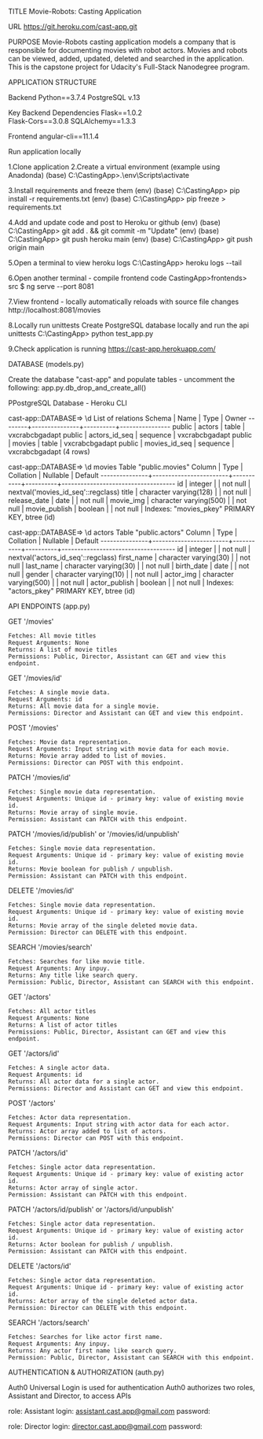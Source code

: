 TITLE
Movie-Robots: Casting Application

URL
https://git.heroku.com/cast-app.git


PURPOSE
Movie-Robots casting application models a company that is responsible for documenting movies with robot actors.  Movies and robots can be viewed, added, updated, deleted and searched in the application.  This is the capstone project for Udacity's Full-Stack Nanodegree program.


APPLICATION STRUCTURE

Backend
Python==3.7.4
PostgreSQL v.13

Key Backend Dependencies
Flask==1.0.2  
Flask-Cors==3.0.8
SQLAlchemy==1.3.3

Frontend
angular-cli==11.1.4

  
Run application locally

1.Clone application
2.Create a virtual environment (example using Anadonda)
(base) C:\CastingApp>.\env\Scripts\activate

3.Install requirements and freeze them
(env) (base) C:\CastingApp> pip install -r requirements.txt
(env) (base) C:\CastingApp> pip freeze > requirements.txt

4.Add and update code and post to Heroku or github
(env) (base) C:\CastingApp> git add . && git commit -m "Update"
(env) (base) C:\CastingApp> git push heroku main
(env) (base) C:\CastingApp> git push origin main

5.Open a terminal to view heroku logs
C:\CastingApp> heroku logs --tail

6.Open another terminal - compile frontend code
CastingApp>frontends> src $ ng serve --port 8081

7.View frontend - locally automatically reloads with source file changes
http://localhost:8081/movies

8.Locally run unittests
Create PostgreSQL database locally and run the api unittests
C:\CastingApp> python test_app.py

9.Check application is running
https://cast-app.herokuapp.com/


DATABASE (models.py)

Create the database "cast-app" and populate tables - uncomment the following:
app.py.db_drop_and_create_all()


PPostgreSQL Database - Heroku CLI

cast-app::DATABASE=> \d
                 List of relations
 Schema |     Name      |   Type   |     Owner
--------+---------------+----------+----------------
 public | actors        | table    | vxcrabcbgadapt
 public | actors_id_seq | sequence | vxcrabcbgadapt
 public | movies        | table    | vxcrabcbgadapt
 public | movies_id_seq | sequence | vxcrabcbgadapt
(4 rows)


cast-app::DATABASE=> \d movies
                                       Table "public.movies"
    Column     |          Type          | Collation | Nullable |              Default
---------------+------------------------+-----------+----------+------------------------------------
 id            | integer                |           | not null | nextval('movies_id_seq'::regclass)
 title         | character varying(128) |           | not null |
 release_date  | date                   |           | not null |
 movie_img     | character varying(500) |           | not null |
 movie_publish | boolean                |           | not null |
Indexes:
    "movies_pkey" PRIMARY KEY, btree (id)



cast-app::DATABASE=> \d actors
                                       Table "public.actors"
    Column     |          Type          | Collation | Nullable |              Default
---------------+------------------------+-----------+----------+------------------------------------
 id            | integer                |           | not null | nextval('actors_id_seq'::regclass)
 first_name    | character varying(30)  |           | not null |
 last_name     | character varying(30)  |           | not null |
 birth_date    | date                   |           | not null |
 gender        | character varying(10)  |           | not null |
 actor_img     | character varying(500) |           | not null |
 actor_publish | boolean                |           | not null |
Indexes:
    "actors_pkey" PRIMARY KEY, btree (id)



API ENDPOINTS  (app.py)

GET '/movies'

    Fetches: All movie titles
    Request Arguments: None
    Returns: A list of movie titles
    Permissions: Public, Director, Assistant can GET and view this endpoint.

GET '/movies/id'

    Fetches: A single movie data.
    Request Arguments: id
    Returns: All movie data for a single movie.
    Permissions: Director and Assistant can GET and view this endpoint.

POST '/movies'

    Fetches: Movie data representation.
    Request Arguments: Input string with movie data for each movie.
    Returns: Movie array added to list of movies.
    Permissions: Director can POST with this endpoint.

PATCH '/movies/id'

    Fetches: Single movie data representation.
    Request Arguments: Unique id - primary key: value of existing movie id.
    Returns: Movie array of single movie.
    Permission: Assistant can PATCH with this endpoint.

PATCH '/movies/id/publish' or '/movies/id/unpublish'

    Fetches: Single movie data representation.
    Request Arguments: Unique id - primary key: value of existing movie id.
    Returns: Movie boolean for publish / unpublish.
    Permission: Assistant can PATCH with this endpoint.

DELETE '/movies/id'

    Fetches: Single movie data representation.
    Request Arguments: Unique id - primary key: value of existing movie id.
    Returns: Movie array of the single deleted movie data.
    Permission: Director can DELETE with this endpoint.

SEARCH '/movies/search'

    Fetches: Searches for like movie title.
    Request Arguments: Any inpuy.
    Returns: Any title like search query.
    Permission: Public, Director, Assistant can SEARCH with this endpoint.

GET '/actors'

    Fetches: All actor titles
    Request Arguments: None
    Returns: A list of actor titles
    Permissions: Public, Director, Assistant can GET and view this endpoint.

GET '/actors/id'

    Fetches: A single actor data.
    Request Arguments: id
    Returns: All actor data for a single actor.
    Permissions: Director and Assistant can GET and view this endpoint.

POST '/actors'

    Fetches: Actor data representation.
    Request Arguments: Input string with actor data for each actor.
    Returns: Actor array added to list of actors.
    Permissions: Director can POST with this endpoint.

PATCH '/actors/id'

    Fetches: Single actor data representation.
    Request Arguments: Unique id - primary key: value of existing actor id.
    Returns: Actor array of single actor.
    Permission: Assistant can PATCH with this endpoint.

PATCH '/actors/id/publish' or '/actors/id/unpublish'

    Fetches: Single actor data representation.
    Request Arguments: Unique id - primary key: value of existing actor id.
    Returns: Actor boolean for publish / unpublish.
    Permission: Assistant can PATCH with this endpoint.

DELETE '/actors/id'

    Fetches: Single actor data representation.
    Request Arguments: Unique id - primary key: value of existing actor id.
    Returns: Actor array of the single deleted actor data.
    Permission: Director can DELETE with this endpoint.

SEARCH '/actors/search'

    Fetches: Searches for like actor first name.
    Request Arguments: Any inpuy.
    Returns: Any actor first name like search query.
    Permission: Public, Director, Assistant can SEARCH with this endpoint.


AUTHENTICATION & AUTHORIZATION (auth.py)

Auth0 Universal Login is used for authentication
Auth0 authorizes two roles, Assistant and Director, to access APIs

role: Assistant
login: assistant.cast.app@gmail.com
password: <request assistant password>

role: Director
login: director.cast.app@gmail.com
password: <request director password>
